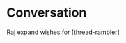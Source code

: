 # Conversation

Raj expand wishes for [[thread-rambler]]

[//begin]: # "Autogenerated link references for markdown compatibility"
[thread-rambler]: thread-rambler "Thread Rambler"
[//end]: # "Autogenerated link references"